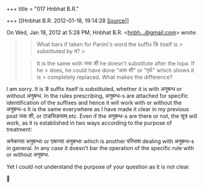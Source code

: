+++
title = "017 Hnbhat B.R."

+++
[[Hnbhat B.R.	2012-01-18, 19:14:28 [Source](https://groups.google.com/g/samskrita/c/mFZcPyTVGKg)]]



On Wed, Jan 18, 2012 at 5:28 PM, Hnbhat B.R. \<[hnbh...@gmail.com]()\> wrote:  

> 
> > What bars if taken for Panini's word the suffix ङि itself is > substituted by य? >
> 
> > 
> >   
> > 
> > 
> > It is the same with जसः शी he doesn't substitute after the lopa. If he > does, he could have done "असः शी" or "एर्यः" which shows it is > completely replaced. What makes the difference?
> > 
> > 
> > 
> > 
> >   
> > 
> > 
> >   
> > 
> > 
> > 

  

  

I am sorry. It is ङे suffix itself is substituted, whether it is with अनुबन्ध or without अनुबन्ध. In the rules prescribing, अनुबन्ध-s are attached for specific identification of the suffixes and hence it will work with or without the अनुबन्ध-s It is the same everywhere as I have made it clear in my previous post जसः शी, or टाङसिङसाम् etc. Even if the अनुबन्ध-s are there or not, the सूत्र will work, as it is established in two ways according to the purpose of treatment:

  

अनेकान्ता अनुबन्धाः or एकान्ता अनुबन्धाः which is another परिभाषा dealing with अनुबन्ध-s in general. In any case it doesn't bar the operation of the specific rule with or without अनुबन्ध.

  

Yet I could not understand the purpose of your question as it is not clear.



